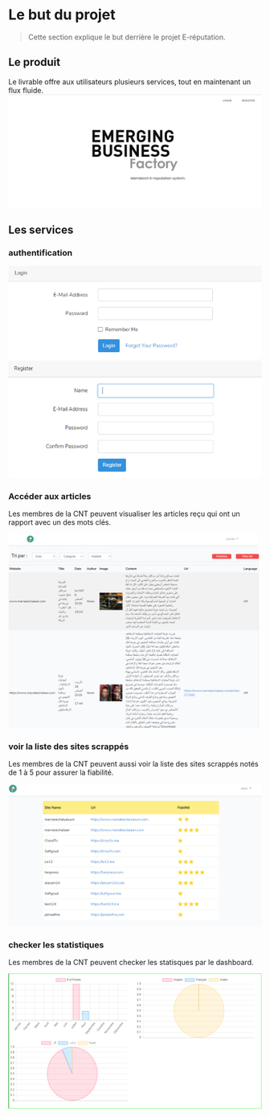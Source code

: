 # Le but du projet

> Cette section explique le but derrière le projet E-réputation.

## Le produit

Le livrable offre aux utilisateurs plusieurs services, tout en maintenant un flux fluide.
![image](images/projet.png)

## Les services

### authentification

![image](images/login.png)
![image](images/register.png)

### Accéder aux articles

Les membres de la CNT peuvent visualiser les articles reçu qui ont un rapport avec un des mots clés.

![image](images/post.png)

### voir la liste des sites scrappés 

Les membres de la CNT peuvent aussi voir la liste des sites scrappés notés de 1 à 5 pour assurer la fiabilité.

![image](images/sites.png)

### checker les statistiques

Les membres de la CNT peuvent checker les statisques par le dashboard.

![image](images/chart.png)